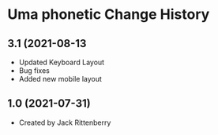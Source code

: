 Uma phonetic Change History
====================
3.1 (2021-08-13
----------------
* Updated Keyboard Layout
* Bug fixes
* Added new mobile layout

1.0 (2021-07-31)
----------------
* Created by Jack Rittenberry
